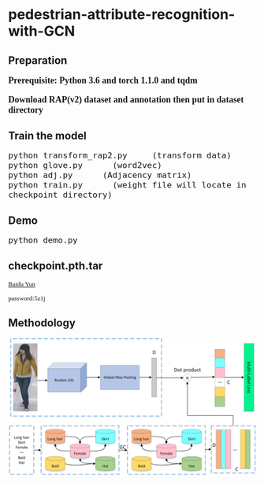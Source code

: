 # pedestrian-attribute-recognition-with-GCN

## Preparation

<font face="Times New Roman" size=4>
  
**Prerequisite: Python 3.6 and torch 1.1.0 and tqdm**

**Download RAP(v2) dataset and annotation then put in dataset directory**

</font>

## Train the model

<font face="Times New Roman" size=4>

   ```
   python transform_rap2.py     (transform data)
   python glove.py      (word2vec)
   python adj.py      (Adjacency matrix)
   python train.py      (weight file will locate in checkpoint directory)
   ``` 
</font>

## Demo

<font face="Times New Roman" size=4>

   ```
   python demo.py
   ``` 
</font>

## checkpoint.pth.tar

<font face="Times New Roman" size=2>
  
  [Baidu Yun](https://pan.baidu.com/s/1m4Na3AFtZrl5i1jsEJD8qQ)

  password:5z1j

</font>

## Methodology
![image](https://github.com/2014gaokao/pedestrian-attribute-recognition-with-GCN/blob/master/image/%E7%BB%98%E5%9B%BE1.jpg)
